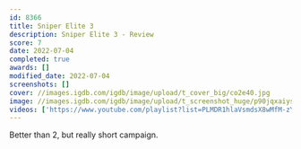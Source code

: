 ```yaml
---
id: 8366
title: Sniper Elite 3
description: Sniper Elite 3 - Review
score: 7
date: 2022-07-04
completed: true
awards: []
modified_date: 2022-07-04
screenshots: []
cover: //images.igdb.com/igdb/image/upload/t_cover_big/co2e40.jpg
image: //images.igdb.com/igdb/image/upload/t_screenshot_huge/p90jqxaiystxsklzuqra.jpg
videos: ['https://www.youtube.com/playlist?list=PLMDR1hlaVsmdsX8wMfM-zYxaD5JIs3ksB']
---
```

Better than 2, but really short campaign.